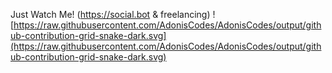 Just Watch Me! (https://social.bot & freelancing)
![https://raw.githubusercontent.com/AdonisCodes/AdonisCodes/output/github-contribution-grid-snake-dark.svg](https://raw.githubusercontent.com/AdonisCodes/AdonisCodes/output/github-contribution-grid-snake-dark.svg)
